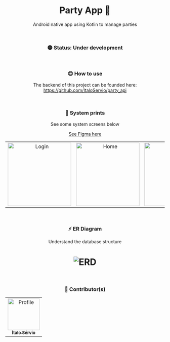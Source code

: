 <h1 align="center">Party App 🥳</h1>

<p align="center">
Android native app using Kotlin to manage parties
</p>

<br />

<h3 align="center">🟡 Status: Under development</h3>

<br />

<h3 align="center">😍 How to use</h3>
<p align="center">The backend of this project can be founded here: <a href="https://github.com/ItaloServio/party_api">https://github.com/ItaloServio/party_api</a> </p>

<br />

<h3 align="center">📸 System prints</h3>
<p align="center">See some system screens below</p>
<p align="center"><a href="https://www.figma.com/file/LPNB8sZc9cqkar1G7Ieqzk/Party-App?node-id=0%3A1">See Figma here</a></p>

<table align="center">
  <tr>
    <td align="center">
      <img width="200px" height="200px" src="https://i.imgur.com/U6TBIHA.png" alt="Login">
    </td>
    <td align="center">
      <img width="200px" height="200px" src="https://i.imgur.com/Cpp5XyN.png" alt="Home">
    </td>
    <td align="center">
      <img width="200px" height="200px" src="https://i.imgur.com/tCgcyMo.png" alt="Party">
    </td>
    <td align="center">
      <img width="200px" height="200px" src="https://i.imgur.com/nI1ySF8.png" alt="Invites">
    </td>
  </tr>
</table>

<br />

<h3 align="center">⚡ ER Diagram</h3>
<p align="center">Understand the database structure</p>
<h1 align="center">
  <img alt="ERD" src="https://i.imgur.com/H5VAttM.png" />
</h1>

<br />

<h3 align="center">🎨 Contributor(s)</h4>
<table align="center">
  <tr>
    <td align="center">
      <a href="https://github.com/ItaloServio">
        <img src="https://avatars1.githubusercontent.com/u/60075865?s=460&u=407042a6a58218d29495ca19dda1bef5ca4540c3&v=4" width="100px;" alt="Profile"/>
        <br />
        <sub>
          <b>Ítalo Sérvio</b>
        </sub>
      </a>
    </td>
  </tr>  
</table>
